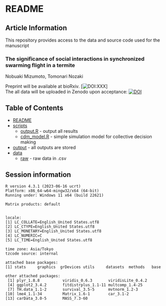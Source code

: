 # README
## Article Information
This repository provides access to the data and source code used for the manuscript    
### **The significance of social interactions in synchronized swarming flight in a termite**    
Nobuaki Mizumoto, Tomonari Nozaki  

Preprint will be available at bioRxiv. [![DOI:XXX](http://img.shields.io/badge/DOI-10.1101/XXX.svg)]  
The all data will be uploaded in Zenodo upon acceptance: [![DOI](https://zenodo.org/badge/DOI/XXXDOIXXX.svg)](https://doi.org/XXXDOIXXX)

## Table of Contents
* [README](./README.md)
* [scripts](./scripts)
  * [output.R](./scripts/output.R) - output all results
  * [cdm_model.R](./scripts/cdm_model.R) - simple simulation model for collective decision making
* [output](./output) - all outputs are stored
* [data](./data)
  * [raw](./data/raw) - raw data in .csv    

## Session information
```
R version 4.3.1 (2023-06-16 ucrt)
Platform: x86_64-w64-mingw32/x64 (64-bit)
Running under: Windows 11 x64 (build 22621)

Matrix products: default


locale:
[1] LC_COLLATE=English_United States.utf8 
[2] LC_CTYPE=English_United States.utf8   
[3] LC_MONETARY=English_United States.utf8
[4] LC_NUMERIC=C                          
[5] LC_TIME=English_United States.utf8    

time zone: Asia/Tokyo
tzcode source: internal

attached base packages:
[1] stats     graphics  grDevices utils     datasets  methods   base     

other attached packages:
 [1] plyr_1.8.8          viridis_0.6.3       viridisLite_0.4.2  
 [4] ggplot2_3.4.2       fitdistrplus_1.1-11 multcomp_1.4-25    
 [7] TH.data_1.1-2       survival_3.5-5      mvtnorm_1.2-3      
[10] lme4_1.1-34         Matrix_1.6-1        car_3.1-2          
[13] carData_3.0-5       MASS_7.3-60        

